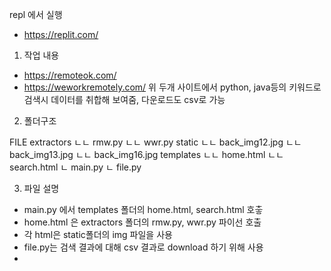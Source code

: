 repl 에서 실행
- https://replit.com/
 

1. 작업 내용
- https://remoteok.com/
- https://weworkremotely.com/
위 두개 사이트에서 python, java등의 키워드로 검색시 데이터를 취합해 보여줌, 다운로드도 csv로 가능


2. 폴더구조  

FILE
extractors
ㄴㄴ rmw.py
ㄴㄴ wwr.py
static
ㄴㄴ back_img12.jpg
ㄴㄴ back_img13.jpg
ㄴㄴ back_img16.jpg
templates
ㄴㄴ home.html
ㄴㄴ search.html
ㄴ main.py
ㄴ file.py

3. 파일 설명
- main.py 에서 templates 폴더의 home.html, search.html 호춯
- home.html 은 extractors 폴더의 rmw.py, wwr.py 파이선 호출
- 각 html은 static폴더의 img 파일을 사용
- file.py는 검색 결과에 대해 csv 결과로 download 하기 위해 사용
- 
